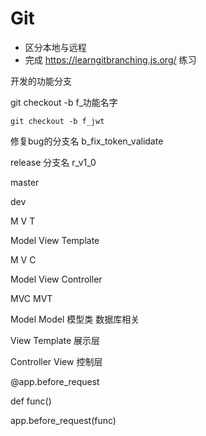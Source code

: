 # Git

* 区分本地与远程
* 完成 <https://learngitbranching.js.org/> 练习



开发的功能分支

git checkout -b f_功能名字   

```git
git checkout -b f_jwt
```

修复bug的分支名  b_fix_token_validate

release 分支名 r_v1_0

master

dev





M  V  T

Model  View  Template

M  V C

Model View Controller



MVC                     MVT

Model		Model    模型类  数据库相关

View                     Template          展示层   

Controller           View          控制层



@app.before_request

def func()



app.before_request(func)







